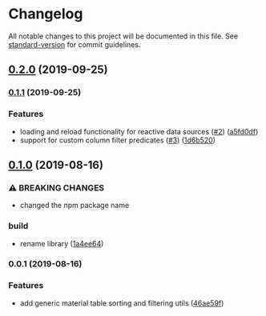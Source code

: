 # Changelog

All notable changes to this project will be documented in this file. See [standard-version](https://github.com/conventional-changelog/standard-version) for commit guidelines.

## [0.2.0](https://github.com/dirkluijk/ngx-generic-material-tables/compare/v0.1.1...v0.2.0) (2019-09-25)

### [0.1.1](https://github.com/dirkluijk/ngx-generic-material-tables/compare/v0.1.0...v0.1.1) (2019-09-25)


### Features

* loading and reload functionality for reactive data sources ([#2](https://github.com/dirkluijk/ngx-generic-material-tables/issues/2)) ([a5fd0df](https://github.com/dirkluijk/ngx-generic-material-tables/commit/a5fd0df))
* support for custom column filter predicates ([#3](https://github.com/dirkluijk/ngx-generic-material-tables/issues/3)) ([1d6b520](https://github.com/dirkluijk/ngx-generic-material-tables/commit/1d6b520))

## [0.1.0](https://github.com/dirkluijk/ngx-generic-material-tables/compare/v0.0.1...v0.1.0) (2019-08-16)


### ⚠ BREAKING CHANGES

* changed the npm package name

### build

* rename library ([1a4ee64](https://github.com/dirkluijk/ngx-generic-material-tables/commit/1a4ee64))

### 0.0.1 (2019-08-16)


### Features

* add generic material table sorting and filtering utils ([46ae59f](https://github.com/dirkluijk/generic-material-tables/commit/46ae59f))
